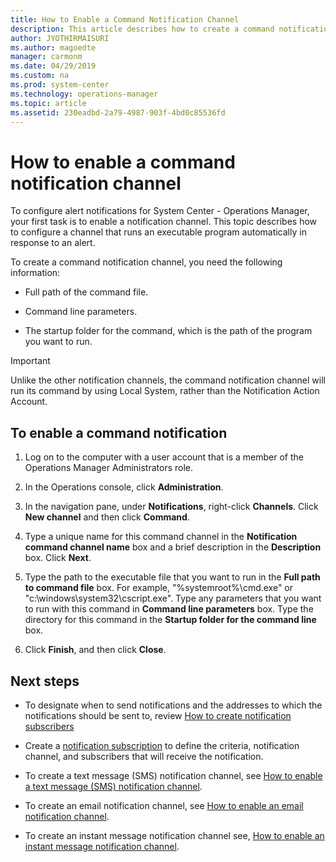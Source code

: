 ```yaml
---
title: How to Enable a Command Notification Channel
description: This article describes how to create a command notification channel in Operations Manager.
author: JYOTHIRMAISURI
ms.author: magoedte
manager: carmonm
ms.date: 04/29/2019
ms.custom: na
ms.prod: system-center
ms.technology: operations-manager
ms.topic: article
ms.assetid: 230eadbd-2a79-4987-903f-4bd0c85536fd
---
```


# How to enable a command notification channel

To configure alert notifications for System Center - Operations Manager, your first task is to enable a notification channel. This topic describes how to configure a channel that runs an executable program automatically in response to an alert.  

To create a command notification channel, you need the following information:  

-   Full path of the command file.  

-   Command line parameters.  

-   The startup folder for the command, which is the path of the program you want to run.  

> [!IMPORTANT]  
> Unlike the other notification channels, the command notification channel will run its command by using Local System, rather than the Notification Action Account.  

## To enable a command notification  

1.  Log on to the computer with a user account that is a member of the Operations Manager Administrators role.  

2.  In the Operations console, click **Administration**.  

3.  In the navigation pane, under **Notifications**, right-click **Channels**. Click **New channel** and then click **Command**.  

4.  Type a unique name for this command channel in the **Notification command channel name** box and a brief description in the **Description** box. Click **Next**.  

5.  Type the path to the executable file that you want to run in the **Full path to command file**  box. For example, "%systemroot%\cmd.exe" or "c:\windows\system32\cscript.exe". Type any parameters that you want to run with this command in **Command line parameters** box. Type the  directory for this command in the **Startup folder for the command line** box.  

6.  Click **Finish**, and then click **Close**.  

## Next steps

* To designate when to send notifications and the addresses to which the notifications should be sent to, review [How to create notification subscribers](manage-notifications-create-subscribers.md)

* Create a [notification subscription](manage-notifications-create-subscriptions.md) to define the criteria, notification channel, and subscribers that will receive the notification.  

* To create a text message (SMS) notification channel, see [How to enable a text message (SMS) notification channel](manage-notifications-create-txt-channel.md).

* To create an email notification channel, see [How to enable an email notification channel](manage-notifications-create-email-channel.md).

* To create an instant message notification channel see, [How to enable an instant message notification channel](manage-notifications-create-im-channel.md).
